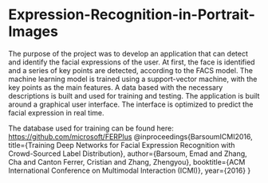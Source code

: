 # Expression-Recognition-in-Portrait-Images
The purpose of the project was to develop an application that can detect and identify the facial expressions of the user. At first, the face is identified and a series of key points are detected, according to the FACS model. The machine learning model is trained using a support-vector machine, with the key points as the main features. A data based with the necessary descriptions is built and used for training and testing. The application is built around a graphical user interface. The interface is optimized to predict the facial expression in real time.

The database used for training can be found here:
https://github.com/microsoft/FERPlus
@inproceedings{BarsoumICMI2016,
    title={Training Deep Networks for Facial Expression Recognition with Crowd-Sourced Label Distribution},
    author={Barsoum, Emad and Zhang, Cha and Canton Ferrer, Cristian and Zhang, Zhengyou},
    booktitle={ACM International Conference on Multimodal Interaction (ICMI)},
    year={2016}
}
